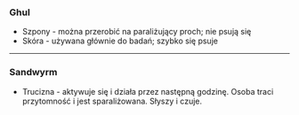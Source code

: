 ### Ghul

- Szpony - można przerobić na paraliżujący proch; nie psują się
- Skóra - używana głównie do badań; szybko się psuje
---
### Sandwyrm

- Trucizna - aktywuje się i działa przez następną godzinę. Osoba traci przytomność i jest sparaliżowana. Słyszy i czuje.